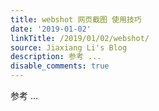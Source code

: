 ```yaml
---
title: webshot 网页截图 使用技巧
date: '2019-01-02'
linkTitle: /2019/01/02/webshot/
source: Jiaxiang Li's Blog
description: 参考 ...
disable_comments: true
---
```

参考 ...